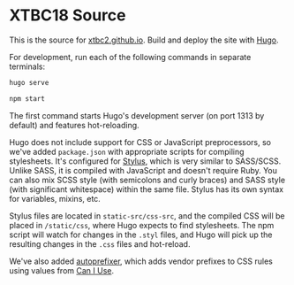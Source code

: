 # XTBC18 Source

This is the source for [xtbc2.github.io](http://xtbc18s2.github.io). Build and deploy the site with [Hugo](https://gohugo.io/).

For development, run each of the following commands in separate terminals:

```bash
hugo serve
```

```bash
npm start
```

The first command starts Hugo's development server (on port 1313 by default) and features hot-reloading.

Hugo does not include support for CSS or JavaScript preprocessors, so we've added `package.json` with appropriate scripts for compiling stylesheets. It's configured for [Stylus](http://stylus-lang.com/), which is very similar to SASS/SCSS. Unlike SASS, it is compiled with JavaScript and doesn't require Ruby. You can also mix SCSS style (with semicolons and curly braces) and SASS style (with significant whitespace) within the same file. Stylus has its own syntax for variables, mixins, etc.

Stylus files are located in `static-src/css-src`, and the compiled CSS will be placed in `/static/css`, where Hugo expects to find stylesheets. The npm script will watch for changes in the `.styl` files, and Hugo will pick up the resulting changes in the `.css` files and hot-reload.

We've also added [autoprefixer](https://github.com/postcss/autoprefixer), which adds vendor prefixes to CSS rules using values from [Can I Use](http://caniuse.com/).

